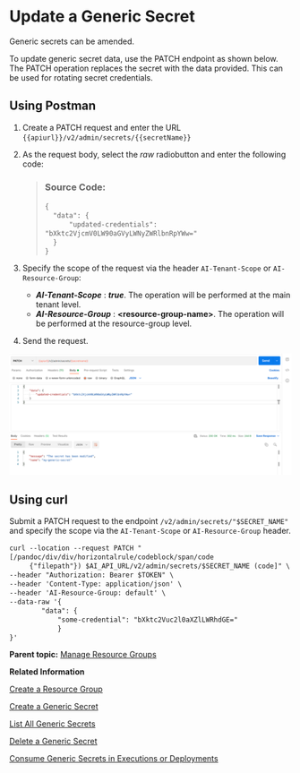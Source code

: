 <!-- loiob5d597051e494b49a4907470f1b238af -->

# Update a Generic Secret

Generic secrets can be amended.

To update generic secret data, use the PATCH endpoint as shown below. The PATCH operation replaces the secret with the data provided. This can be used for rotating secret credentials.



<a name="loiob5d597051e494b49a4907470f1b238af__section_ehc_cyk_4rb"/>

## Using Postman

1.  Create a PATCH request and enter the URL `{{apiurl}}/v2/admin/secrets/{{secretName}}`
2.  As the request body, select the *raw* radiobutton and enter the following code:

    > ### Source Code:  
    > ```
    > {
    > 	"data": {
    > 		"updated-credentials": "bXktc2VjcmV0LW90aGVyLWNyZWRlbnRpYWw="
    > 	}
    > }
    > ```

3.  Specify the scope of the request via the header `AI-Tenant-Scope` or `AI-Resource-Group`:
    -   ***AI-Tenant-Scope*** : ***true***. The operation will be performed at the main tenant level.
    -   ***AI-Resource-Group*** : ****<resource-group-name\>****. The operation will be performed at the resource-group level.

4.  Send the request.

 ![](images/Update_Generic_Secrets_in_Postman_414a8c7.png)



<a name="loiob5d597051e494b49a4907470f1b238af__section_wgc_2yk_4rb"/>

## Using curl

Submit a PATCH request to the endpoint `/v2/admin/secrets/"$SECRET_NAME"` and specify the scope via the `AI-Tenant-Scope` or `AI-Resource-Group` header.

```
curl --location --request PATCH "[/pandoc/div/div/horizontalrule/codeblock/span/code
     {"filepath"}) $AI_API_URL/v2/admin/secrets/$SECRET_NAME (code]" \
--header "Authorization: Bearer $TOKEN" \
--header 'Content-Type: application/json' \
--header 'AI-Resource-Group: default' \
--data-raw '{
		"data": {
			"some-credential": "bXktc2Vuc2l0aXZlLWRhdGE="
			}
}'
```

**Parent topic:** [Manage Resource Groups](manage-resource-groups-8aae6cb.md "A resource group represents a unique workspace environment, where users can create or add entities such as configurations, executions, deployments, and artifacts.")

**Related Information**  


[Create a Resource Group](create-a-resource-group-01753f4.md "You can create resource groups to isolate ML workloads.")

[Create a Generic Secret](create-a-generic-secret-1831845.md "A generic secret gives SAP AI Core authorization to utilize your resource group without exposing your credentials.")

[List All Generic Secrets](list-all-generic-secrets-05a3713.md "Locate a generic secret, without revealing sensitive information.")

[Delete a Generic Secret](delete-a-generic-secret-d5d5187.md "Manage the lifespan of your generic secrets.")

[Consume Generic Secrets in Executions or Deployments](consume-generic-secrets-in-executions-or-deployments-185a324.md "Utilize generic secrets in executions or deployments.")

